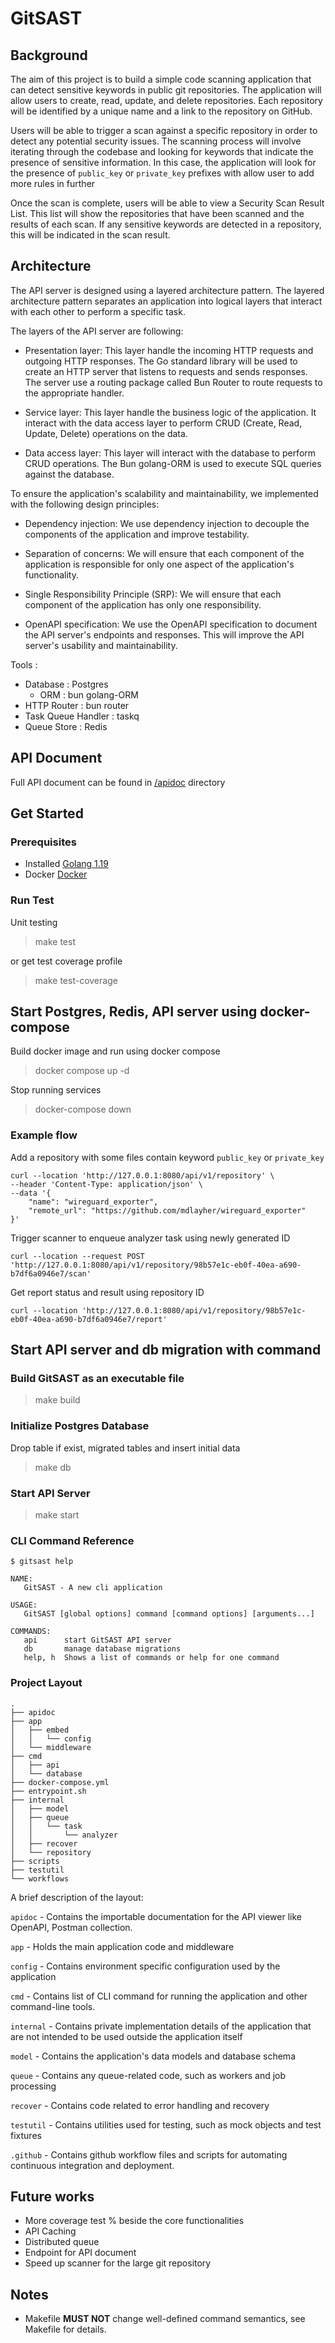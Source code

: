 # GitSAST

## Background

The aim of this project is to build a simple code scanning application that can detect sensitive keywords in public git repositories. The application will allow users to create, read, update, and delete repositories. Each repository will be identified by a unique name and a link to the repository on GitHub.

Users will be able to trigger a scan against a specific repository in order to detect any potential security issues. The scanning process will involve iterating through the codebase and looking for keywords that indicate the presence of sensitive information. In this case, the application will look for the presence of `public_key` or `private_key` prefixes with allow user to add more rules in further

Once the scan is complete, users will be able to view a Security Scan Result List. This list will show the repositories that have been scanned and the results of each scan. If any sensitive keywords are detected in a repository, this will be indicated in the scan result.

## Architecture

The API server is designed using a layered architecture pattern. The layered architecture pattern separates an application into logical layers that interact with each other to perform a specific task.

The layers of the API server are following:

- Presentation layer: This layer handle the incoming HTTP requests and outgoing HTTP responses. The Go standard library will be used to create an HTTP server that listens to requests and sends responses. The server use a routing package called Bun Router to route requests to the appropriate handler.

- Service layer: This layer handle the business logic of the application. It interact with the data access layer to perform CRUD (Create, Read, Update, Delete) operations on the data.

- Data access layer: This layer will interact with the database to perform CRUD operations. The Bun golang-ORM is used to execute SQL queries against the database.

To ensure the application's scalability and maintainability, we implemented with the following design principles:

- Dependency injection: We use dependency injection to decouple the components of the application and improve testability.

- Separation of concerns: We will ensure that each component of the application is responsible for only one aspect of the application's functionality.

- Single Responsibility Principle (SRP): We will ensure that each component of the application has only one responsibility.

- OpenAPI specification: We use the OpenAPI specification to document the API server's endpoints and responses. This will improve the API server's usability and maintainability.

Tools :

- Database : Postgres
  - ORM : bun golang-ORM
- HTTP Router : bun router
- Task Queue Handler : taskq
- Queue Store : Redis

## API Document

Full API document can be found in [/apidoc](https://github.com/marktrs/gitsast/tree/main/apidoc) directory

## Get Started

### Prerequisites

- Installed [Golang 1.19](https://golang.org/)
- Docker [Docker](https://www.docker.com/)

### Run Test

Unit testing

> make test

or get test coverage profile

> make test-coverage

## Start Postgres, Redis, API server using docker-compose

Build docker image and run using docker compose

> docker compose up -d

Stop running services

> docker-compose down

### Example flow

Add a repository with some files contain keyword `public_key` or `private_key`

```
curl --location 'http://127.0.0.1:8080/api/v1/repository' \
--header 'Content-Type: application/json' \
--data '{
    "name": "wireguard_exporter",
    "remote_url": "https://github.com/mdlayher/wireguard_exporter"
}'
```

Trigger scanner to enqueue analyzer task using newly generated ID

```
curl --location --request POST 'http://127.0.0.1:8080/api/v1/repository/98b57e1c-eb0f-40ea-a690-b7df6a0946e7/scan'
```

Get report status and result using repository ID

```
curl --location 'http://127.0.0.1:8080/api/v1/repository/98b57e1c-eb0f-40ea-a690-b7df6a0946e7/report'
```

## Start API server and db migration with command

### Build GitSAST as an executable file

> make build

### Initialize Postgres Database

Drop table if exist, migrated tables and insert initial data

> make db

### Start API Server

> make start

### CLI Command Reference

```
$ gitsast help

NAME:
   GitSAST - A new cli application

USAGE:
   GitSAST [global options] command [command options] [arguments...]

COMMANDS:
   api      start GitSAST API server
   db       manage database migrations
   help, h  Shows a list of commands or help for one command
```

### Project Layout

```tree
.
├── apidoc
├── app
│   ├── embed
│   │   └── config
│   └── middleware
├── cmd
│   ├── api
│   └── database
├── docker-compose.yml
├── entrypoint.sh
├── internal
│   ├── model
│   ├── queue
│   │   └── task
│   │       └── analyzer
│   ├── recover
│   └── repository
├── scripts
├── testutil
└── workflows

```

A brief description of the layout:

`apidoc` - Contains the importable documentation for the API viewer like OpenAPI, Postman collection.

`app` - Holds the main application code and middleware

`config` - Contains environment specific configuration used by the application

`cmd` - Contains list of CLI command for running the application and other command-line tools.

`internal` - Contains private implementation details of the application that are not intended to be used outside the application itself

`model` - Contains the application's data models and database schema

`queue` - Contains any queue-related code, such as workers and job processing

`recover` - Contains code related to error handling and recovery

`testutil` - Contains utilities used for testing, such as mock objects and test fixtures

`.github` - Contains github workflow files and scripts for automating continuous integration and deployment.

## Future works

- More coverage test % beside the core functionalities
- API Caching
- Distributed queue
- Endpoint for API document
- Speed up scanner for the large git repository

## Notes

- Makefile **MUST NOT** change well-defined command semantics, see Makefile for details.
